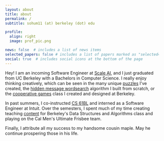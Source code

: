 ```yaml
---
layout: about
title: about
permalink: /
subtitle: sohum11 (at) berkeley (dot) edu

profile:
  align: right
  image: prof_pic.png

news: false  # includes a list of news items
selected_papers: false # includes a list of papers marked as "selected={true}"
social: true  # includes social icons at the bottom of the page
---
```


Hey! I am an incoming Software Engineer at [Scale AI](https://scale.com), and I just graduated from UC Berkeley with a Bachelors in Computer Science. I really enjoy thinking creatively, which can be seen in the many unique [puzzles](/creativity/) I've created, the [hidden message wordsearch](sohumwordsearch.herokuapp.com) algorithm I built from scratch, or the [cooperative games](coopgames.github.io) class I created and designed at Berkeley.

In past summers, I co-instructed [CS 61BL](https://cs61bl.org/su21/staff) and interned as a Software Engineer at Intuit. Over the semesters, I spent much of my time creating teaching [content](/cs61b/) for Berkeley's Data Structures and Algorithms class and playing on the Cal Men's Ultimate Frisbee team.

Finally, I attribute all my success to my handsome cousin maple. May he continue prospering those in his life.
